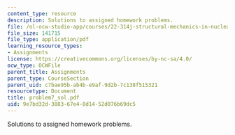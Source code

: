 ```yaml
---
content_type: resource
description: Solutions to assigned homework problems.
file: /ol-ocw-studio-app/courses/22-314j-structural-mechanics-in-nuclear-power-technology-fall-2006/9e7bd32d388367e48d1452d076b69dc5_problem7_sol.pdf
file_size: 141715
file_type: application/pdf
learning_resource_types:
- Assignments
license: https://creativecommons.org/licenses/by-nc-sa/4.0/
ocw_type: OCWFile
parent_title: Assignments
parent_type: CourseSection
parent_uid: c7bae95b-ab4b-e9af-9d2b-7c138f515321
resourcetype: Document
title: problem7_sol.pdf
uid: 9e7bd32d-3883-67e4-8d14-52d076b69dc5
---
```

Solutions to assigned homework problems.
